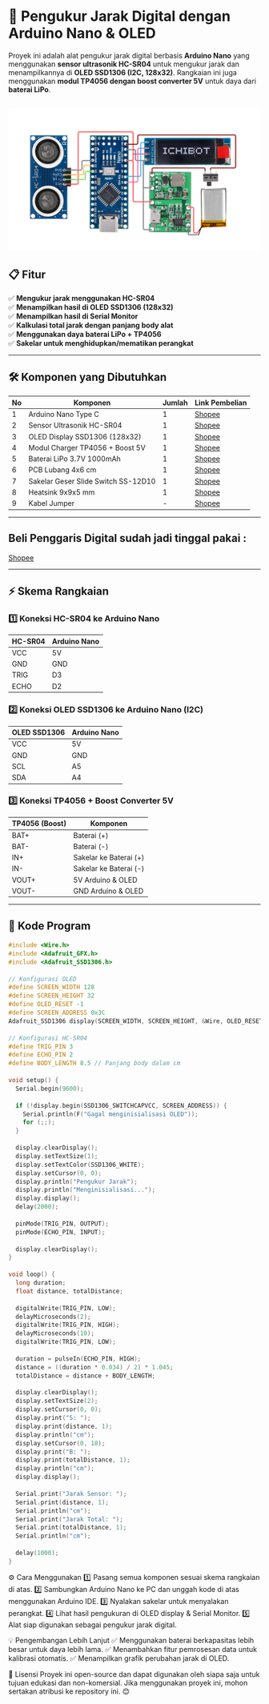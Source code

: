 # 📌 Pengukur Jarak Digital dengan Arduino Nano & OLED

Proyek ini adalah alat pengukur jarak digital berbasis **Arduino Nano** yang menggunakan **sensor ultrasonik HC-SR04** untuk mengukur jarak dan menampilkannya di **OLED SSD1306 (I2C, 128x32)**. Rangkaian ini juga menggunakan **modul TP4056 dengan boost converter 5V** untuk daya dari **baterai LiPo**.

![[Wiring Diagram]([wiring_diagram.jpg](https://github.com/teamichibot/PenggarisDigital/blob/main/ICHIBOT.png))](https://github.com/teamichibot/PenggarisDigital/blob/main/ICHIBOT.png)
---

## 📋 Fitur
✅ **Mengukur jarak menggunakan HC-SR04**  
✅ **Menampilkan hasil di OLED SSD1306 (128x32)**  
✅ **Menampilkan hasil di Serial Monitor**  
✅ **Kalkulasi total jarak dengan panjang body alat**  
✅ **Menggunakan daya baterai LiPo + TP4056**  
✅ **Sakelar untuk menghidupkan/mematikan perangkat**  

---

## 🛠️ Komponen yang Dibutuhkan
| No  | Komponen                         | Jumlah | Link Pembelian |
|-----|----------------------------------|--------|----------------|
| 1   | Arduino Nano Type C              | 1      | [Shopee](https://s.shopee.co.id/9pPbwEx4MN) |
| 2   | Sensor Ultrasonik HC-SR04         | 1      | [Shopee](https://s.shopee.co.id/20gkbo9tQd) |
| 3   | OLED Display SSD1306 (128x32)     | 1      | [Shopee](https://s.shopee.co.id/6V99yDxRce) |
| 4   | Modul Charger TP4056 + Boost 5V   | 1      | [Shopee](https://s.shopee.co.id/4fhVmxg4xF) |
| 5   | Baterai LiPo 3.7V 1000mAh         | 1      | [Shopee](https://s.shopee.co.id/5VGcn1glLF) |
| 6   | PCB Lubang 4x6 cm                 | 1      | [Shopee](https://s.shopee.co.id/9UmlXvhaZV) |
| 7   | Sakelar Geser Slide Switch SS-12D10 | 1      | [Shopee](https://s.shopee.co.id/8pX4kmm5uX) |
| 8   | Heatsink 9x9x5 mm                 | 1      | [Shopee](https://s.shopee.co.id/4q0vzu7H7b) |
| 9   | Kabel Jumper                      | -      | [Shopee](https://shopee.co.id/ichibot) |

---
## Beli Penggaris Digital sudah jadi tinggal pakai : 
[Shopee](https://s.shopee.co.id/6AWJn7Lw6y)

---

## ⚡ Skema Rangkaian
### 1️⃣ Koneksi HC-SR04 ke Arduino Nano
| HC-SR04 | Arduino Nano |
|---------|-------------|
| VCC     | 5V          |
| GND     | GND         |
| TRIG    | D3          |
| ECHO    | D2          |

### 2️⃣ Koneksi OLED SSD1306 ke Arduino Nano (I2C)
| OLED SSD1306 | Arduino Nano |
|-------------|--------------|
| VCC         | 5V           |
| GND         | GND          |
| SCL         | A5           |
| SDA         | A4           |

### 3️⃣ Koneksi TP4056 + Boost Converter 5V
| TP4056 (Boost) | Komponen     |
|---------------|-------------|
| BAT+         | Baterai (+)  |
| BAT-         | Baterai (-)  |
| IN+          | Sakelar ke Baterai (+) |
| IN-          | Sakelar ke Baterai (-) |
| VOUT+        | 5V Arduino & OLED |
| VOUT-        | GND Arduino & OLED |

---

## 📜 Kode Program
```cpp
#include <Wire.h>
#include <Adafruit_GFX.h>
#include <Adafruit_SSD1306.h>

// Konfigurasi OLED
#define SCREEN_WIDTH 128
#define SCREEN_HEIGHT 32
#define OLED_RESET -1
#define SCREEN_ADDRESS 0x3C
Adafruit_SSD1306 display(SCREEN_WIDTH, SCREEN_HEIGHT, &Wire, OLED_RESET);

// Konfigurasi HC-SR04
#define TRIG_PIN 3
#define ECHO_PIN 2
#define BODY_LENGTH 8.5 // Panjang body dalam cm

void setup() {
  Serial.begin(9600);

  if (!display.begin(SSD1306_SWITCHCAPVCC, SCREEN_ADDRESS)) {
    Serial.println(F("Gagal menginisialisasi OLED"));
    for (;;);
  }
  
  display.clearDisplay();
  display.setTextSize(1);
  display.setTextColor(SSD1306_WHITE);
  display.setCursor(0, 0);
  display.println("Pengukur Jarak");
  display.println("Menginisialisasi...");
  display.display();
  delay(2000);

  pinMode(TRIG_PIN, OUTPUT);
  pinMode(ECHO_PIN, INPUT);

  display.clearDisplay();
}

void loop() {
  long duration;
  float distance, totalDistance;

  digitalWrite(TRIG_PIN, LOW);
  delayMicroseconds(2);
  digitalWrite(TRIG_PIN, HIGH);
  delayMicroseconds(10);
  digitalWrite(TRIG_PIN, LOW);

  duration = pulseIn(ECHO_PIN, HIGH);
  distance = ((duration * 0.034) / 2) * 1.045;
  totalDistance = distance + BODY_LENGTH;

  display.clearDisplay();
  display.setTextSize(2);
  display.setCursor(0, 0);
  display.print("S: ");
  display.print(distance, 1);
  display.println("cm");
  display.setCursor(0, 18);
  display.print("B: ");
  display.print(totalDistance, 1);
  display.println("cm");
  display.display();

  Serial.print("Jarak Sensor: ");
  Serial.print(distance, 1);
  Serial.println("cm");
  Serial.print("Jarak Total: ");
  Serial.print(totalDistance, 1);
  Serial.println("cm");

  delay(1000);
}
```

⚙️ Cara Menggunakan
1️⃣ Pasang semua komponen sesuai skema rangkaian di atas.
2️⃣ Sambungkan Arduino Nano ke PC dan unggah kode di atas menggunakan Arduino IDE.
3️⃣ Nyalakan sakelar untuk menyalakan perangkat.
4️⃣ Lihat hasil pengukuran di OLED display & Serial Monitor.
5️⃣ Alat siap digunakan sebagai pengukur jarak digital.

💡 Pengembangan Lebih Lanjut
✅ Menggunakan baterai berkapasitas lebih besar untuk daya lebih lama.
✅ Menambahkan fitur pemrosesan data untuk kalibrasi otomatis.
✅ Menampilkan grafik perubahan jarak di OLED.

📜 Lisensi
Proyek ini open-source dan dapat digunakan oleh siapa saja untuk tujuan edukasi dan non-komersial. Jika menggunakan proyek ini, mohon sertakan atribusi ke repository ini. 😊
